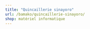 ```yaml
---
title: "Quincaillerie sinayoro"
url: /bamako/quincaillerie-sinayoro/
shop: matériel informatique
---
```

